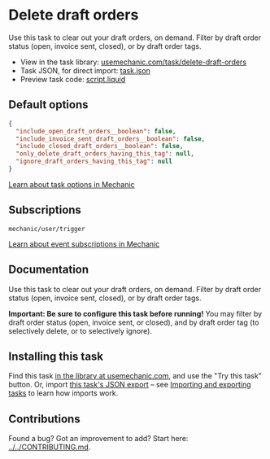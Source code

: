 # Delete draft orders

Use this task to clear out your draft orders, on demand. Filter by draft order status (open, invoice sent, closed), or by draft order tags.

* View in the task library: [usemechanic.com/task/delete-draft-orders](https://usemechanic.com/task/delete-draft-orders)
* Task JSON, for direct import: [task.json](../../tasks/delete-draft-orders.json)
* Preview task code: [script.liquid](./script.liquid)

## Default options

```json
{
  "include_open_draft_orders__boolean": false,
  "include_invoice_sent_draft_orders__boolean": false,
  "include_closed_draft_orders__boolean": false,
  "only_delete_draft_orders_having_this_tag": null,
  "ignore_draft_orders_having_this_tag": null
}
```

[Learn about task options in Mechanic](https://docs.usemechanic.com/article/471-task-options)

## Subscriptions

```liquid
mechanic/user/trigger
```

[Learn about event subscriptions in Mechanic](https://docs.usemechanic.com/article/408-subscriptions)

## Documentation

Use this task to clear out your draft orders, on demand. Filter by draft order status (open, invoice sent, closed), or by draft order tags.

**Important: Be sure to configure this task before running!** You may filter by draft order status (open, invoice sent, or closed), and by draft order tag (to selectively delete, or to selectively ignore).

## Installing this task

Find this task [in the library at usemechanic.com](https://usemechanic.com/task/delete-draft-orders), and use the "Try this task" button. Or, import [this task's JSON export](../../tasks/delete-draft-orders.json) – see [Importing and exporting tasks](https://docs.usemechanic.com/article/505-importing-and-exporting-tasks) to learn how imports work.

## Contributions

Found a bug? Got an improvement to add? Start here: [../../CONTRIBUTING.md](../../CONTRIBUTING.md).
